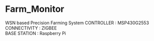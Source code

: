 # Farm_Monitor

WSN based Precision Farming System
CONTROLLER 	    	: MSP430G2553
CONNECTIVITY	    	: ZIGBEE  
BASE STATION		: Raspberry Pi

